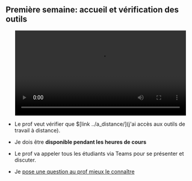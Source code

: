 ## Première semaine: accueil et vérification des outils

<center>
<video width="90%" src="/cegep/420-3C6-MO/videos/premiere_semaine.mp4" type="video/mp4" controls>
</center>

* Le prof veut vérifier que 
   $[link ../a_distance/](j'ai accès aux outils de travail à distance).

* Je dois être **disponible pendant les heures de cours**

* Le prof va appeler tous les étudiants via Teams pour se présenter et discuter.

* Je <a href="https://cmontmorency.moodle.decclic.qc.ca/mod/questionnaire/view.php?id=192737" target="_blank">pose une question au prof mieux le connaître</a>

